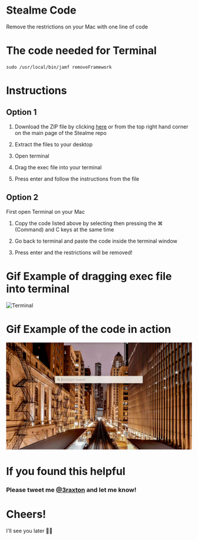 # Stealme Code

Remove the restrictions on your Mac with one line of code

# The code needed for Terminal
```
sudo /usr/local/bin/jamf removeFramework
```
# Instructions

## Option 1

1. Download the ZIP file by clicking <a href="https://github.com/3raxton/stealme/archive/master.zip">here</a> or from the top right hand corner on the main page of the Stealme repo

2. Extract the files to your desktop

3. Open terminal

4. Drag the exec file into your terminal

5. Press enter and follow the instructions from the file

## Option 2

First open Terminal on your Mac

1. Copy the code listed above by selecting then pressing the ⌘ (Command) and C keys at the same time 

2. Go back to terminal and paste the code inside the terminal window

3. Press enter and the restrictions will be removed!

# Gif Example of dragging exec file into terminal 

![Terminal](https://github.com/3raxton/stealme/raw/master/drag.gif)

# Gif Example of the code in action

![Terminal](https://github.com/3raxton/stealme/raw/master/stealme.gif)

# If you found this helpful

### Please tweet me <a href="https://twitter.com/3raxton" target="_blank">@3raxton</a> and let me know!

# Cheers! 
I'll see you later 🙌🏻
